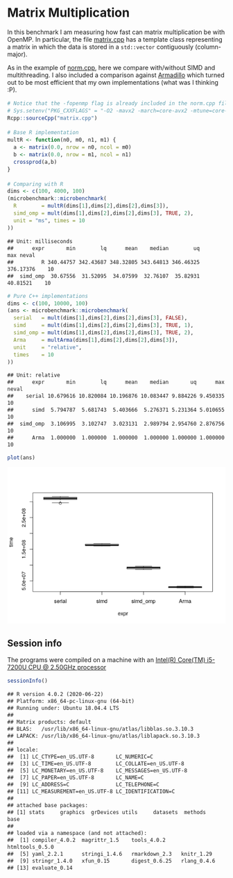 Matrix Multiplication
================

In this benchmark I am measuring how fast can matrix multiplication be
with OpenMP. In particular, the file [matrix.cpp](matrix.cpp) has a
template class representing a matrix in which the data is stored in a
`std::vector` contiguously (column-major).

As in the example of [norm.cpp](README.md), here we compare with/without
SIMD and multithreading. I also included a comparison against
[Armadillo](http://arma.sourceforge.net/) which turned out to be most
efficient that my own implementations (what was I thinking :P).

``` r
# Notice that the -fopenmp flag is already included in the norm.cpp file
# Sys.setenv("PKG_CXXFLAGS" = "-O2 -mavx2 -march=core-avx2 -mtune=core-avx2 -DARMA_USE_OPENMP")
Rcpp::sourceCpp("matrix.cpp")

# Base R implementation
multR <- function(n0, m0, n1, m1) {
  a <- matrix(0.0, nrow = n0, ncol = m0)
  b <- matrix(0.0, nrow = m1, ncol = n1)
  crossprod(a,b)
}

# Comparing with R
dims <- c(100, 4000, 100)
(microbenchmark::microbenchmark(
  R        = multR(dims[1],dims[2],dims[2],dims[3]),
  simd_omp = mult(dims[1],dims[2],dims[2],dims[3], TRUE, 2),
  unit = "ms", times = 10
))
```

    ## Unit: milliseconds
    ##      expr       min        lq      mean    median        uq       max neval
    ##         R 340.44757 342.43687 348.32805 343.64813 346.46325 376.17376    10
    ##  simd_omp  30.67556  31.52095  34.07599  32.76107  35.82931  40.81521    10

``` r
# Pure C++ implementations
dims <- c(100, 10000, 100)
(ans <- microbenchmark::microbenchmark(
  serial   = mult(dims[1],dims[2],dims[2],dims[3], FALSE),
  simd     = mult(dims[1],dims[2],dims[2],dims[3], TRUE, 1),
  simd_omp = mult(dims[1],dims[2],dims[2],dims[3], TRUE, 2),
  Arma     = multArma(dims[1],dims[2],dims[2],dims[3]),
  unit     = "relative",
  times    = 10
))
```

    ## Unit: relative
    ##      expr       min        lq      mean    median       uq      max neval
    ##    serial 10.679616 10.820084 10.196876 10.083447 9.884226 9.450335    10
    ##      simd  5.794787  5.681743  5.403666  5.276371 5.231364 5.010655    10
    ##  simd_omp  3.106995  3.102747  3.023131  2.989794 2.954760 2.876756    10
    ##      Arma  1.000000  1.000000  1.000000  1.000000 1.000000 1.000000    10

``` r
plot(ans)
```

![](matrix_files/figure-gfm/unnamed-chunk-1-1.png)<!-- -->

## Session info

The programs were compiled on a machine with an [Intel(R) Core(TM)
i5-7200U CPU @ 2.50GHz
processor](https://ark.intel.com/content/www/us/en/ark/products/95443/intel-core-i5-7200u-processor-3m-cache-up-to-3-10-ghz.html)

``` r
sessionInfo()
```

    ## R version 4.0.2 (2020-06-22)
    ## Platform: x86_64-pc-linux-gnu (64-bit)
    ## Running under: Ubuntu 18.04.4 LTS
    ## 
    ## Matrix products: default
    ## BLAS:   /usr/lib/x86_64-linux-gnu/atlas/libblas.so.3.10.3
    ## LAPACK: /usr/lib/x86_64-linux-gnu/atlas/liblapack.so.3.10.3
    ## 
    ## locale:
    ##  [1] LC_CTYPE=en_US.UTF-8       LC_NUMERIC=C              
    ##  [3] LC_TIME=en_US.UTF-8        LC_COLLATE=en_US.UTF-8    
    ##  [5] LC_MONETARY=en_US.UTF-8    LC_MESSAGES=en_US.UTF-8   
    ##  [7] LC_PAPER=en_US.UTF-8       LC_NAME=C                 
    ##  [9] LC_ADDRESS=C               LC_TELEPHONE=C            
    ## [11] LC_MEASUREMENT=en_US.UTF-8 LC_IDENTIFICATION=C       
    ## 
    ## attached base packages:
    ## [1] stats     graphics  grDevices utils     datasets  methods   base     
    ## 
    ## loaded via a namespace (and not attached):
    ##  [1] compiler_4.0.2  magrittr_1.5    tools_4.0.2     htmltools_0.5.0
    ##  [5] yaml_2.2.1      stringi_1.4.6   rmarkdown_2.3   knitr_1.29     
    ##  [9] stringr_1.4.0   xfun_0.15       digest_0.6.25   rlang_0.4.6    
    ## [13] evaluate_0.14
